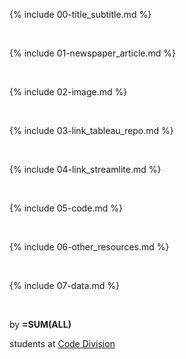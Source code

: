 
{% include 00-title_subtitle.md %}

<br>

{% include 01-newspaper_article.md %}

<br>

{% include 02-image.md %}

<br>

{% include 03-link_tableau_repo.md %}

<br>

{% include 04-link_streamlite.md %}

<br>

{% include 05-code.md %}

<br>

{% include 06-other_resources.md %}

<br>

{% include 07-data.md %}

<br>

by **=SUM(ALL)**

students at [Code Division](http://codedivision.co.uk/)
